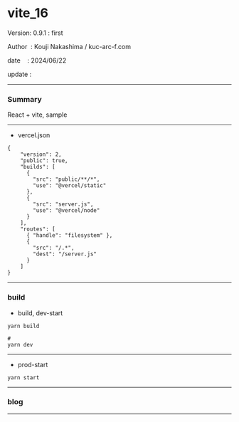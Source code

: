 ﻿# vite_16

 Version: 0.9.1 : first

 Author  : Kouji Nakashima / kuc-arc-f.com

 date    : 2024/06/22 
 
 update  :

***
### Summary

React + vite, sample

***
* vercel.json
```
{
    "version": 2,
    "public": true,
    "builds": [
      {
        "src": "public/**/*",
        "use": "@vercel/static"
      },        
      {
        "src": "server.js",
        "use": "@vercel/node"
      }
    ],
    "routes": [
      { "handle": "filesystem" },
      {
        "src": "/.*",
        "dest": "/server.js"
      }
    ]
}
```

***
### build

* build, dev-start

```
yarn build

#
yarn dev
```

***
* prod-start

```
yarn start
```

***
### blog 

***

